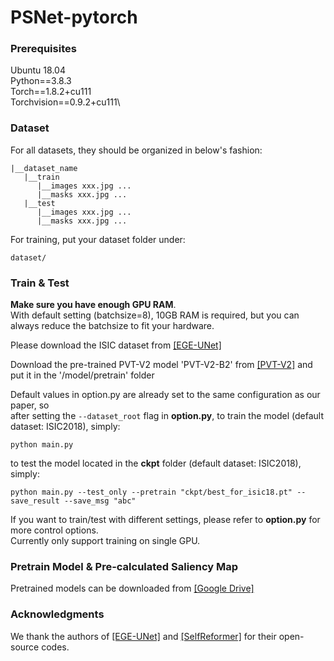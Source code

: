 # PSNet-pytorch

### Prerequisites
Ubuntu 18.04\
Python==3.8.3\
Torch==1.8.2+cu111\
Torchvision==0.9.2+cu111\


### Dataset
For all datasets, they should be organized in below's fashion:
```
|__dataset_name
   |__train
      |__images xxx.jpg ...
      |__masks xxx.jpg ...
   |__test
      |__images xxx.jpg ...
      |__masks xxx.jpg ...
```
For training, put your dataset folder under:
```
dataset/
```

### Train & Test
**Make sure you have enough GPU RAM**.\
With default setting (batchsize=8), 10GB RAM is required, but you can always reduce the batchsize to fit your hardware.

Please download the ISIC dataset from [[EGE-UNet]](https://github.com/JCruan519/EGE-UNet)

Download the pre-trained PVT-V2 model 'PVT-V2-B2' from [[PVT-V2]](https://github.com/whai362/PVT/tree/v2/classification) and put it in the '/model/pretrain' folder

Default values in option.py are already set to the same configuration as our paper, so \
after setting the ```--dataset_root``` flag in **option.py**, to train the model (default dataset: ISIC2018), simply:
```
python main.py 
```
to test the model located in the **ckpt** folder (default dataset: ISIC2018), simply:
```
python main.py --test_only --pretrain "ckpt/best_for_isic18.pt" --save_result --save_msg "abc"
```
If you want to train/test with different settings, please refer to **option.py** for more control options.\
Currently only support training on single GPU.

### Pretrain Model & Pre-calculated Saliency Map
Pretrained models can be downloaded from [[Google Drive]](https://drive.google.com/drive/folders/1l5HJWXid7JETz4gxuireVXgoMjm14jEX?usp=sharing)


### Acknowledgments
We thank the authors of [[EGE-UNet]](https://github.com/JCruan519/EGE-UNet) and [[SelfReformer]](https://github.com/BarCodeReader/SelfReformer/tree/main) for their open-source codes.

